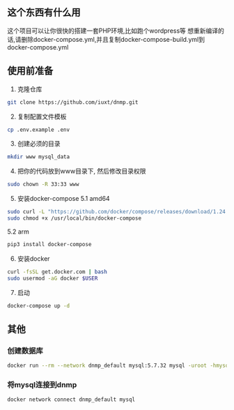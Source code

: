 ## 这个东西有什么用

这个项目可以让你很快的搭建一套PHP环境,比如跑个wordpress等
想重新编译的话,请删除docker-compose.yml,并且复制docker-compose-build.yml到docker-compose.yml

## 使用前准备

1. 克隆仓库
```bash
git clone https://github.com/iuxt/dnmp.git
```
2. 复制配置文件模板
```bash
cp .env.example .env
```

3. 创建必须的目录
```bash
mkdir www mysql_data
```
4. 把你的代码放到www目录下, 然后修改目录权限
```bash
sudo chown -R 33:33 www
```
5. 安装docker-compose
5.1 amd64
```bash
sudo curl -L "https://github.com/docker/compose/releases/download/1.24.1/docker-compose-$(uname -s)-$(uname -m)" -o /usr/local/bin/docker-compose
sudo chmod +x /usr/local/bin/docker-compose
```
5.2 arm
```bash
pip3 install docker-compose
```

6. 安装docker
```bash
curl -fsSL get.docker.com | bash
sudo usermod -aG docker $USER
```

7. 启动
```bash
docker-compose up -d
```

## 其他
### 创建数据库
```bash
docker run --rm --network dnmp_default mysql:5.7.32 mysql -uroot -hmysql -p123456 -e 'CREATE DATABASE `wordpress` CHARACTER SET 'utf8mb4' COLLATE 'utf8mb4_general_ci';'
```
### 将mysql连接到dnmp
```bash
docker network connect dnmp_default mysql
```
